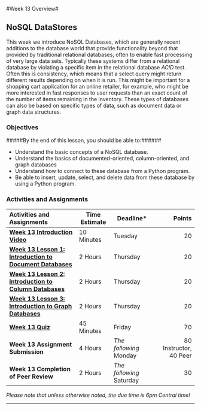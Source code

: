 #Week 13 Overview#

## NoSQL DataStores ##

This week we introduce NoSQL Databases, which are generally recent
additions to the database world that provide functionality beyond that
provided by traditional relational databases, often to enable fast
processing of very large data sets. Typically these systems differ from
a relational database by violating a specific item in the relational
database _ACID_ test. Often this is consistency, which means that a
select query might return different results depending on when it is run.
This might be important for a shopping cart application for an online
retailer, for example, who might be more interested in fast responses to
user requests than an exact count of the number of items remaining in
the inventory. These types of databases can also be based on specific
types of data, such as document data or graph data structures. 

### Objectives ###

#####By the end of this lesson, you should be able to:######

- Understand the basic concepts of a NoSQL database.
- Understand the basics of documented-oriented, column-oriented, and
graph databases
- Understand how to connect to these database from a Python program.
- Be able to insert, update, select, and delete data from these database
by using a Python program.

### Activities and Assignments ###

|Activities and Assignments | Time Estimate | Deadline* | Points|
|:------| -----|-------|----------:|
|**[Week 13 Introduction Video][wv]** |10 Minutes|Tuesday|20|
|**[Week 13 Lesson 1: Introduction to Document Databases](lesson1.md)**| 2 Hours |Thursday| 20|
|**[Week 13 Lesson 2: Introduction to Column Databases](lesson2.md)**| 2 Hours | Thursday | 20 |
|**[Week 13 Lesson 3: Introduction to Graph Databases](lesson3.md)**| 2 Hours | Thursday| 20 |
|**[Week 13 Quiz][wq]**| 45 Minutes | Friday | 70|
|**Week 13 Assignment Submission**| 4 Hours | *The following* Monday | 80 Instructor, 40 Peer | 
|**Week 13 Completion of Peer Review**| 2 Hours | *The following* Saturday | 30 | 

*Please note that unless otherwise noted, the due time is 6pm Central time!*

----------
[wv]: https://mediaspace.illinois.edu/media/
[wq]: https://learn.illinois.edu/mod/quiz/view.php?id=1325185
